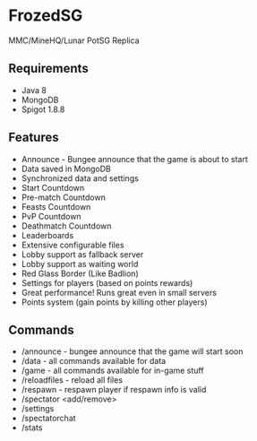 # FrozedSG
MMC/MineHQ/Lunar PotSG Replica

## Requirements
- Java 8
- MongoDB
- Spigot 1.8.8

## Features
- Announce - Bungee announce that the game is about to start
- Data saved in MongoDB
- Synchronized data and settings
- Start Countdown
- Pre-match Countdown
- Feasts Countdown
- PvP Countdown
- Deathmatch Countdown
- Leaderboards
- Extensive configurable files
- Lobby support as fallback server
- Lobby support as waiting world
- Red Glass Border (Like Badlion)
- Settings for players (based on points rewards)
- Great performance! Runs great even in small servers
- Points system (gain points by killing other players)

## Commands
- /announce - bungee announce that the game will start soon
- /data - all commands available for data
- /game - all commands available for in-game stuff
- /reloadfiles - reload all files
- /respawn - respawn player if respawn info is valid
- /spectator <add/remove> <player>
- /settings
- /spectatorchat
- /stats
